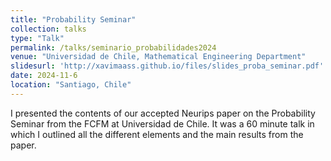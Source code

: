 ```yaml
---
title: "Probability Seminar"
collection: talks
type: "Talk"
permalink: /talks/seminario_probabilidades2024
venue: "Universidad de Chile, Mathematical Engineering Department"
slidesurl: 'http://xavimaass.github.io/files/slides_proba_seminar.pdf'
date: 2024-11-6
location: "Santiago, Chile"
---
```


I presented the contents of our accepted Neurips paper on the Probability Seminar from the FCFM at Universidad de Chile. It was a 60 minute talk in which I outlined all the different elements and the main results from the paper.